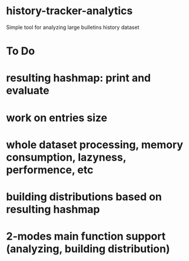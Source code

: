 history-tracker-analytics
=========================

Simple tool for analyzing large bulletins history dataset


To Do
=====
# resulting hashmap: print and evaluate
# work on entries size
# whole dataset processing, memory consumption, lazyness, performence, etc
# building distributions based on resulting hashmap 
# 2-modes main function support (analyzing, building distribution)